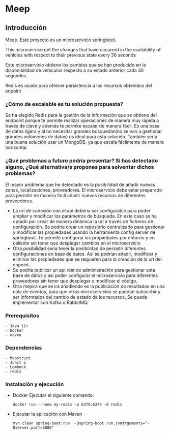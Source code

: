 # Meep
## Introducción
Meep. Este proyecto es un microservicio springboot.

This microservice get the changes that have occurred in the availability of vehicles with respect to their
previous state every 30 seconds

Este microservicio obtiene los cambios que se han producido en la disponibilidad de vehículos respecto a su
estado anterior cada 30 segundos.

Redis es usado para ofrecer persistencia a los recursos obtenidos del enpoint

### ¿Cómo de escalable es tu solución propuesta?
Se ha elegido Redis para la gestión de la información que se obtiene del endpoint porque te permite realizar operaciones de manera 
muy rápida a través de clave y además te permite escalar de manera fácil. Es una base de datos ligera y al no necesitar grandes búsquedas(no se van a gestionar grandes volúmenes de datos)
es ideal para esta solución. También sería una buena solución usar un MongoDB, ya que escala fácilmente de manera horizontal.

### ¿Qué problemas a futuro podría presentar? Si has detectado alguno, ¿Qué alternativa/s propones para solventar dichos problemas?

El mayor problema que he detectado es la posibilidad de añadir nuevas zonas, localizaciones, proveedores. El microservicio debe estar 
preparado para permitir de manera fácil añadir nuevos recursos de diferentes proveedores.
- La url de conexión con el api debería ser configurable para poder ampliar y modificar los parámetros de búsqueda.
  En este caso se ha optado por crear de manera dinámica la url a través de ficheros de configuración. Se podría crear un reposiorio 
centralizado para gestionar y modificar las propiedades usando la herramienta config server de springboot.
Te permite configurar las propiedades por entorno y en caliente sin tener que desplegar cambios en el microservicio
- Otra posibilidad sería tener la posibilidad de persistir diferentes configuraciones en base de datos. Así se podrían añadir, modificar y eliminar 
las propiedades que se requieren para la creación de la url del enpoint.
- Se podría publicar un api rest de administración para gestionar esta base de datos y así poder configurar el microservicio para diferentes 
proveedores sin tener que desplegar o modificar el código.
- Otra mejora que se irá añadiendo es la publicación de resultados en una cola de eventos, para que otros microservicios se puedan subscribir y ser informados del
cambio de estado de los recursos. Se puede implementar con Kafka o RabbitMQ.

### Prerequisitos

    - Java 11+
    - Docker
    - maven


### Dependencias

    - Mapstruct
    - Junit 5
    - Lombock
    - redis


### Instalación y ejecución
- Docker
  Ejecutar el siguiente comando:
  
    `docker run --name my-redis -p 6379:6379 -d redis`


- Ejecutar la aplicación con Maven

   `mvn clean spring-boot:run  -Dspring-boot.run.jvmArguments="-Dserver.port=8080"`



